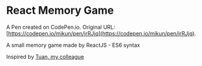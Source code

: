 # React Memory Game 

A Pen created on CodePen.io. Original URL: [https://codepen.io/mikun/pen/jrRJjq](https://codepen.io/mikun/pen/jrRJjq).

A small memory game made by ReactJS - ES6 syntax

Inspired by [Tuan, my colleague](https://www.facebook.com/nguyen.tuan192)
